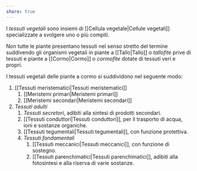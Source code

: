```yaml
---
share: true
---
```

I *tessuti vegetali* sono insiemi di [[Cellula vegetale|Cellule vegetali]] specializzate a svolgere uno o più compiti.

Non tutte le piante presentano tessuti nel senso stretto del termine suddivendo gli organismi vegetali in piante a [[Tallo|Tallo]] o *tallofite* prive di tessuti e piante a [[Cormo|Cormo]] o *cormofite* dotate di tessuti veri e propri.

I tessuti vegetali delle piante a cormo si suddividono nel seguente modo:
1. [[Tessuti meristematici|Tessuti meristematici]]
	1. [[Meristemi primari|Meristemi primari]]
	2. [[Meristemi secondari|Meristemi secondari]]
2. *Tessuti adulti*
	1. *Tessuti secretori*, adibiti alla sintesi di prodotti secondari.
	2. [[Tessuti conduttori|Tessuti conduttori]], per il trasporto di acqua, ioni e sostanze organiche.
	3. [[Tessuti tegumentali|Tessuti tegumentali]], con funzione protettiva.
	4. *Tessuti fondamentali*
		1. [[Tessuti meccanici|Tessuti meccanici]], con funzione di sostegno.
		2. [[Tessuti parenchimatici|Tessuti parenchimatici]], adibiti alla fotosintesi e alla riserva di varie sostanze.